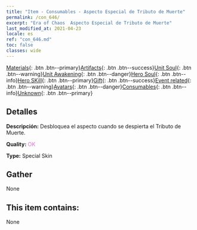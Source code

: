 ```yaml
---
title: "Item - Consumables - Aspecto Especial de Tributo de Muerte"
permalink: /con_646/
excerpt: "Era of Chaos  Aspecto Especial de Tributo de Muerte"
last_modified_at: 2021-04-23
locale: es
ref: "con_646.md"
toc: false
classes: wide
---
```

 [Materials](/ItemsES/){: .btn .btn--primary}[Artifacts](/ItemsES/Artifacts/){: .btn .btn--success}[Unit Soul](/ItemsES/UnitSoul/){: .btn .btn--warning}[Unit Awakening](/ItemsES/UnitAwakening/){: .btn .btn--danger}[Hero Soul](/ItemsES/HeroSoul/){: .btn .btn--info}[Hero SKill](/ItemsES/HeroSkill/){: .btn .btn--primary}[Gift](/ItemsES/Gift/){: .btn .btn--success}[Event related](/ItemsES/Events/){: .btn .btn--warning}[Avatars](/ItemsES/Avatars/){: .btn .btn--danger}[Consumables](/ItemsES/Consumables/){: .btn .btn--info}[Unknown](/ItemsES/Unknown/){: .btn .btn--primary}

## Detalles
 **Descripción:** Desbloquea el aspecto cuando se despierta el Tributo de Muerte.

 **Quality:** <span style="color: #DA70D6">OK</span>

 **Type:** Special Skin

## Gather

  None

## This item contains:

  None

